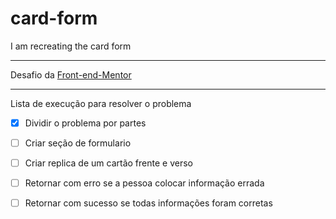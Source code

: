 # card-form
I am recreating the card form

---
Desafio da [Front-end-Mentor](https://www.frontendmentor.io/challenges/interactive-card-details-form-XpS8cKZDWw)


---
Lista de execução para resolver o problema
- [X] Dividir o problema por partes 
- [ ] Criar seção de formulario
- [ ] Criar replica de um cartão frente e verso

- [ ] Retornar com erro se a pessoa colocar informação errada
- [ ] Retornar com sucesso se todas informações foram corretas